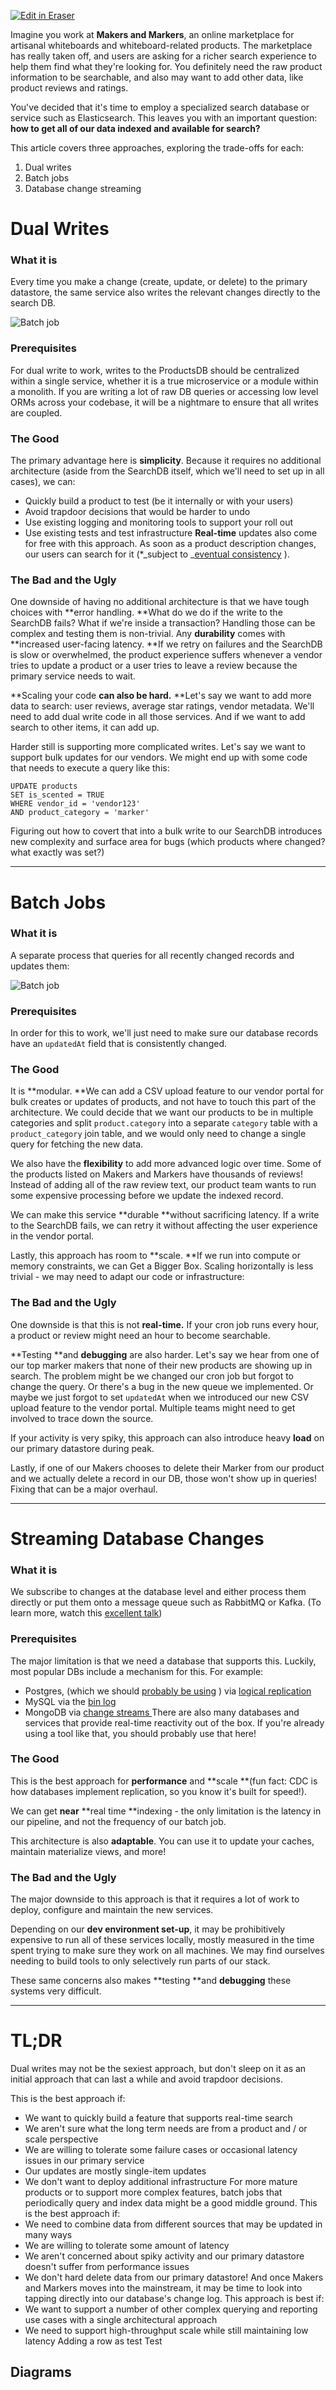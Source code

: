 <p><a target="_blank" href="https://app.eraser.io/workspace/pgkd7DLmFDpGJKYB2HSC" id="edit-in-eraser-github-link"><img alt="Edit in Eraser" src="https://firebasestorage.googleapis.com/v0/b/second-petal-295822.appspot.com/o/images%2Fgithub%2FOpen%20in%20Eraser.svg?alt=media&amp;token=968381c8-a7e7-472a-8ed6-4a6626da5501"></a></p>

Imagine you work at **Makers and Markers**, an online marketplace for artisanal whiteboards and whiteboard-related products. The marketplace has really taken off, and users are asking for a richer search experience to help them find what they're looking for. You definitely need the raw product information to be searchable, and also may want to add other data, like product reviews and ratings.

You've decided that it's time to employ a specialized search database or service such as Elasticsearch. This leaves you with an important question: **how to get all of our data indexed and available for search?**

This article covers three approaches, exploring the trade-offs for each:

1. Dual writes
2. Batch jobs
3. Database change streaming
# Dual Writes
### What it is
Every time you make a change (create, update, or delete) to the primary datastore, the same service also writes the relevant changes directly to the search DB.

![Batch job](/.eraser/pgkd7DLmFDpGJKYB2HSC___reS6fUv66LcKWYn8yV2OvCPvwSm2___---figure---YEFpA_GIu55SLYsowzxNt---figure---BCN2n_Ozx69KwSvEnzo8NA.png "Batch job")



### Prerequisites
For dual write to work, writes to the ProductsDB should be centralized within a single service, whether it is a true microservice or a module within a monolith. If you are writing a lot of raw DB queries or accessing low level ORMs across your codebase, it will be a nightmare to ensure that all writes are coupled.

### The Good
The primary advantage here is **simplicity**. Because it requires no additional architecture (aside from the SearchDB itself, which we'll need to set up in all cases), we can:

- Quickly build a product to test (be it internally or with your users)
- Avoid trapdoor decisions that would be harder to undo
- Use existing logging and monitoring tools to support your roll out
- Use existing tests and test infrastructure
**Real-time** updates also come for free with this approach. As soon as a product description changes, our users can search for it (*_subject to _[﻿eventual consistency](https://www.scylladb.com/glossary/eventual-consistency/)  ).
### The Bad and the Ugly
One downside of having no additional architecture is that we have tough choices with **error handling. **What do we do if the write to the SearchDB fails? What if we're inside a transaction? Handling those can be complex and testing them is non-trivial. Any **durability** comes with **increased user-facing latency. **If we retry on failures and the SearchDB is slow or overwhelmed, the product experience suffers whenever a vendor tries to update a product or a user tries to leave a review because the primary service needs to wait.

**Scaling your code **can also be hard.** **Let's say we want to add more data to search: user reviews, average star ratings, vendor metadata. We'll need to add dual write code in all those services. And if we want to add search to other items, it can add up. 

Harder still is supporting more complicated writes. Let's say we want to support bulk updates for our vendors. We might end up with some code that needs to execute a query like this:

```
UPDATE products
SET is_scented = TRUE
WHERE vendor_id = 'vendor123'
AND product_category = 'marker'
```
Figuring out how to covert that into a bulk write to our SearchDB introduces new complexity and surface area for bugs (which products where changed? what exactly was set?)

---

# Batch Jobs
### What it is
A separate process that queries for all recently changed records and updates them:

![Batch job](/.eraser/pgkd7DLmFDpGJKYB2HSC___reS6fUv66LcKWYn8yV2OvCPvwSm2___---figure---YEFpA_GIu55SLYsowzxNt---figure---BCN2n_Ozx69KwSvEnzo8NA.png "Batch job")



### Prerequisites
In order for this to work, we'll just need to make sure our database records have an `updatedAt` field that is consistently changed. 

### The Good
It is **modular. **We can add a CSV upload feature to our vendor portal for bulk creates or updates of products, and not have to touch this part of the architecture. We could decide that we want our products to be in multiple categories and split `product.category` into a separate `category` table with a `product_category` join table, and we would only need to change a single query for fetching the new data.

We also have the **flexibility** to add more advanced logic over time. Some of the products listed on Makers and Markers have thousands of reviews! Instead of adding all of the raw review text, our product team wants to run some expensive processing before we update the indexed record.

We can make this service **durable **without sacrificing latency. If a write to the SearchDB fails, we can retry it without affecting the user experience in the vendor portal.

Lastly, this approach has room to **scale. **If we run into compute or memory constraints, we can Get a Bigger Box. Scaling horizontally is less trivial - we may need to adapt our code or infrastructure:

### The Bad and the Ugly
One downside is that this is not **real-time.** If your cron job runs every hour, a product or review might need an hour to become searchable.

**Testing **and **debugging** are also harder. Let's say we hear from one of our top marker makers that none of their new products are showing up in search. The problem might be we changed our cron job but forgot to change the query. Or there's a bug in the new queue we implemented. Or maybe we just forgot to set `updatedAt` when we introduced our new CSV upload feature to the vendor portal. Multiple teams might need to get involved to trace down the source.

If your activity is very spiky, this approach can also introduce heavy **load** on our primary datastore during peak.

Lastly, if one of our Makers chooses to delete their Marker from our product and we actually delete a record in our DB, those won't show up in queries! Fixing that can be a major overhaul.

---

# Streaming Database Changes
### What it is
We subscribe to changes at the database level and either process them directly or put them onto a message queue such as RabbitMQ or Kafka. (To learn more, watch this [﻿excellent talk](https://www.youtube.com/watch?v=fU9hR3kiOK0))

### Prerequisites
The major limitation is that we need a database that supports this. Luckily, most popular DBs include a mechanism for this. For example:

- Postgres, (which we should [﻿probably be using](https://www.amazingcto.com/postgres-for-everything/)  ) via [﻿l﻿ogical replication](https://www.postgresql.org/docs/current/logical-replication.html)  
- MySQL via the [﻿bin log](https://dev.mysql.com/doc/refman/8.0/en/binary-log.html)  
- MongoDB via [﻿change streams ](https://www.mongodb.com/docs/current/changeStreams/)  There are also many databases and services that provide real-time reactivity out of the box. If you're already using a tool like that, you should probably use that here!
### The Good
This is the best approach for **performance** and **scale **(fun fact: CDC is how databases implement replication, so you know it's built for speed!).

We can get **near** **real time **indexing - the only limitation is the latency in our pipeline, and not the frequency of our batch job.

This architecture is also **adaptable**. You can use it to update your caches, maintain materialize views, and more!

### The Bad and the Ugly
The major downside to this approach is that it requires a lot of work to deploy, configure and maintain the new services.

Depending on our **dev environment set-up**, it may be prohibitively expensive to run all of these services locally, mostly measured in the time spent trying to make sure they work on all machines. We may find ourselves needing to build tools to only selectively run parts of our stack.

These same concerns also makes **testing **and **debugging** these systems very difficult.

---

# TL;DR
Dual writes may not be the sexiest approach, but don't sleep on it as an initial approach that can last a while and avoid trapdoor decisions.

This is the best approach if:

- We want to quickly build a feature that supports real-time search
- We aren't sure what the long term needs are from a product and / or scale perspective
- We are willing to tolerate some failure cases or occasional latency issues in our primary service
- Our updates are mostly single-item updates 
- We don't want to deploy additional infrastructure
For more mature products or to support more complex features, batch jobs that periodically query and index data might be a good middle ground. This is the best approach if:
- We need to combine data from different sources that may be updated in many ways
- We are willing to tolerate some amount of latency
- We aren't concerned about spiky activity and our primary datastore doesn't suffer from performance issues 
- We don't hard delete data from our primary datastore!
And once Makers and Markers moves into the mainstream, it may be time to look into tapping directly into our database's change log. This approach is best if:
- We want to support a number of other complex querying and reporting use cases with a single architectural approach
- We need to support high-throughput scale while still maintaining low latency
Adding a row as test
Test



<!-- eraser-additional-content -->
## Diagrams
<!-- eraser-additional-files -->
<a href="/Search Indexing-cloud-architecture-1.eraserdiagram" data-element-id="CM5mBMuwy_d6MWmwQ-gX-"><img src="/.eraser/pgkd7DLmFDpGJKYB2HSC___reS6fUv66LcKWYn8yV2OvCPvwSm2___---diagram----e679acbb3c3e9ec4d58753c9fd2f53c1.png" alt="" data-element-id="CM5mBMuwy_d6MWmwQ-gX-" /></a>
<a href="/Search Indexing-cloud-architecture-2.eraserdiagram" data-element-id="wN4BjVLkZf3ZcxUbqFrnp"><img src="/.eraser/pgkd7DLmFDpGJKYB2HSC___reS6fUv66LcKWYn8yV2OvCPvwSm2___---diagram----db20a1bb0469ef09f7bebbe0d5755196.png" alt="" data-element-id="wN4BjVLkZf3ZcxUbqFrnp" /></a>
<a href="/Search Indexing-cloud-architecture-3.eraserdiagram" data-element-id="LTr9lvaJTQwi4LPWmhqlx"><img src="/.eraser/pgkd7DLmFDpGJKYB2HSC___reS6fUv66LcKWYn8yV2OvCPvwSm2___---diagram----a3b62e08847a353f10db19c1b9d79160.png" alt="" data-element-id="LTr9lvaJTQwi4LPWmhqlx" /></a>
<a href="/Search Indexing-cloud-architecture-4.eraserdiagram" data-element-id="2A-JoOdemLazssQUWYccu"><img src="/.eraser/pgkd7DLmFDpGJKYB2HSC___reS6fUv66LcKWYn8yV2OvCPvwSm2___---diagram----8f6822d300a66cd9d2d94772a61009f0.png" alt="" data-element-id="2A-JoOdemLazssQUWYccu" /></a>
<a href="/Search Indexing-cloud-architecture-5.eraserdiagram" data-element-id="j71SW5eVzOyPgjcjo_iDd"><img src="/.eraser/pgkd7DLmFDpGJKYB2HSC___reS6fUv66LcKWYn8yV2OvCPvwSm2___---diagram----41ec3c1f81787a682aed2277c01c9cac.png" alt="" data-element-id="j71SW5eVzOyPgjcjo_iDd" /></a>
<a href="/Search Indexing-cloud-architecture-6.eraserdiagram" data-element-id="EH0kVLp_Xmnt21fEAAt_z"><img src="/.eraser/pgkd7DLmFDpGJKYB2HSC___reS6fUv66LcKWYn8yV2OvCPvwSm2___---diagram----5f3d3cb8ae9b42eb0d2667391175c0e8.png" alt="" data-element-id="EH0kVLp_Xmnt21fEAAt_z" /></a>
<!-- end-eraser-additional-files -->
<!-- end-eraser-additional-content -->
<!--- Eraser file: https://app.eraser.io/workspace/pgkd7DLmFDpGJKYB2HSC --->